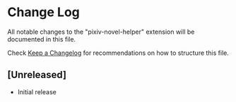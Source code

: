 # Change Log

All notable changes to the "pixiv-novel-helper" extension will be documented in this file.

Check [Keep a Changelog](http://keepachangelog.com/) for recommendations on how to structure this file.

## [Unreleased]

- Initial release